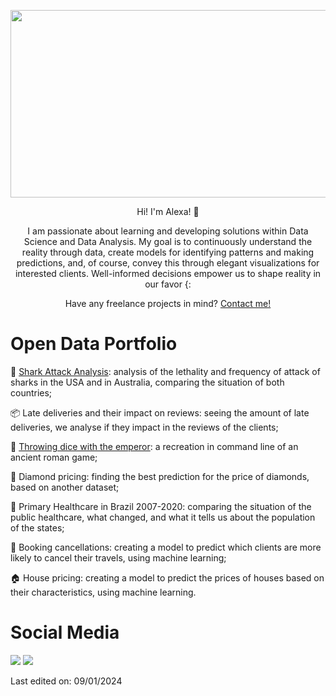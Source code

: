 <p align="center"><img src="https://github.com/alexaiung/alexaiung/assets/110355804/d1cabd9a-566c-491d-a215-ef0bd3f66a8e" height=300 width=1000></p>
<p align="center">Hi! I'm Alexa! 🥰</p>

<p align="center">I am passionate about learning and developing solutions within Data Science and Data Analysis. My goal is to continuously understand the reality through data, create models for identifying patterns and making predictions, and, of course, convey this through elegant visualizations for interested clients. Well-informed decisions empower us to shape reality in our favor {:</p>

<p align="center">Have any freelance projects in mind? <a href="mailto:alexa.iung.dias@gmail.com">Contact me!</a></p>

# Open Data Portfolio

🦈 [Shark Attack Analysis](https://github.com/alexaiung/Shark-Attack-Analysis): analysis of the lethality and frequency of attack of sharks in the USA and in Australia, comparing the situation of both countries;

📦 Late deliveries and their impact on reviews: seeing the amount of late deliveries, we analyse if they impact in the reviews of the clients;

🎲 [Throwing dice with the emperor](https://github.com/alexaiung/Minigame-Throwing-Dice-with-the-Emperor): a recreation in command line of an ancient roman game;

💎 Diamond pricing: finding the best prediction for the price of diamonds, based on another dataset;

🏥 Primary Healthcare in Brazil 2007-2020: comparing the situation of the public healthcare, what changed, and what it tells us about the population of the states;

🏨 Booking cancellations: creating a model to predict which clients are more likely to cancel their travels, using machine learning;

🏠 House pricing: creating a model to predict the prices of houses based on their characteristics, using machine learning.

# Social Media
<div>
<a href="https://instagram.com/alexaiung" target="_blank"><img src="https://img.shields.io/badge/-Instagram-%23E4405F?style=for-the-badge&logo=instagram&logoColor=white" target="_blank"></a> 
<a href="https://www.linkedin.com/in/alexa-iung-dias" target="_blank"><img src="https://img.shields.io/badge/-LinkedIn-%230077B5?style=for-the-badge&logo=linkedin&logoColor=white" target="_blank"></a> 
</div>


Last edited on: 09/01/2024
<!--
**alexaiung/alexaiung** is a ✨ _special_ ✨ repository because its `README.md` (this file) appears on your GitHub profile.

Here are some ideas to get you started:

- 🔭 I’m currently working on ...
- 🌱 I’m currently learning ...
- 👯 I’m looking to collaborate on ...
- 🤔 I’m looking for help with ...
- 💬 Ask me about ...
- 📫 How to reach me: ...
- 😄 Pronouns: ...
- ⚡ Fun fact: ...
-->
